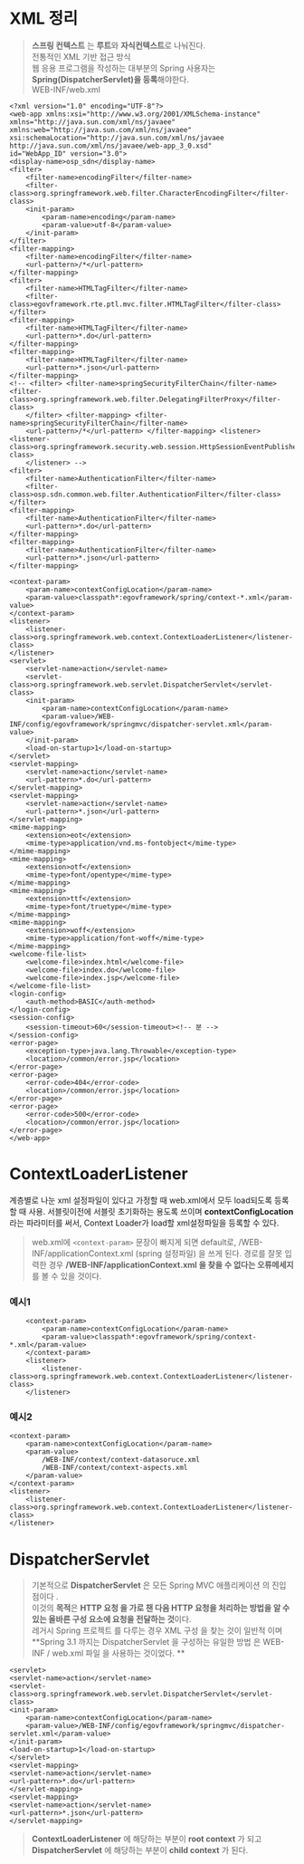 # XML 정리

 > **스프링 컨텍스트** 는 **루트**와 **자식컨텍스트**로 나눠진다.  
 > 전통적인 XML 기반 접근 방식  
 > 웹 응용 프로그램을 작성하는 대부분의 Spring 사용자는 **Spring(DispatcherServlet)을 등록**해야한다.  
 > WEB-INF/web.xml  

    <?xml version="1.0" encoding="UTF-8"?>
    <web-app xmlns:xsi="http://www.w3.org/2001/XMLSchema-instance"
	xmlns="http://java.sun.com/xml/ns/javaee" xmlns:web="http://java.sun.com/xml/ns/javaee"
	xsi:schemaLocation="http://java.sun.com/xml/ns/javaee http://java.sun.com/xml/ns/javaee/web-app_3_0.xsd"
	id="WebApp_ID" version="3.0">
	<display-name>osp_sdn</display-name>
	<filter>
		<filter-name>encodingFilter</filter-name>
		<filter-class>org.springframework.web.filter.CharacterEncodingFilter</filter-class>
		<init-param>
			<param-name>encoding</param-name>
			<param-value>utf-8</param-value>
		</init-param>
	</filter>
	<filter-mapping>
		<filter-name>encodingFilter</filter-name>
		<url-pattern>/*</url-pattern>
	</filter-mapping>
	<filter>
		<filter-name>HTMLTagFilter</filter-name>
		<filter-class>egovframework.rte.ptl.mvc.filter.HTMLTagFilter</filter-class>
	</filter>
	<filter-mapping>
		<filter-name>HTMLTagFilter</filter-name>
		<url-pattern>*.do</url-pattern>
	</filter-mapping>
	<filter-mapping>
		<filter-name>HTMLTagFilter</filter-name>
		<url-pattern>*.json</url-pattern>
	</filter-mapping>
	<!-- <filter> <filter-name>springSecurityFilterChain</filter-name> <filter-class>org.springframework.web.filter.DelegatingFilterProxy</filter-class> 
		</filter> <filter-mapping> <filter-name>springSecurityFilterChain</filter-name> 
		<url-pattern>/*</url-pattern> </filter-mapping> <listener> <listener-class>org.springframework.security.web.session.HttpSessionEventPublisher</listener-class> 
		</listener> -->
	<filter>
		<filter-name>AuthenticationFilter</filter-name>
		<filter-class>osp.sdn.common.web.filter.AuthenticationFilter</filter-class>
	</filter>
	<filter-mapping>
		<filter-name>AuthenticationFilter</filter-name>
		<url-pattern>*.do</url-pattern>
	</filter-mapping>
	<filter-mapping>
		<filter-name>AuthenticationFilter</filter-name>
		<url-pattern>*.json</url-pattern>
	</filter-mapping>

	<context-param>
		<param-name>contextConfigLocation</param-name>
		<param-value>classpath*:egovframework/spring/context-*.xml</param-value>
	</context-param>
	<listener>
		<listener-class>org.springframework.web.context.ContextLoaderListener</listener-class>
	</listener>
	<servlet>
		<servlet-name>action</servlet-name>
		<servlet-class>org.springframework.web.servlet.DispatcherServlet</servlet-class>
		<init-param>
			<param-name>contextConfigLocation</param-name>
			<param-value>/WEB-INF/config/egovframework/springmvc/dispatcher-servlet.xml</param-value>
		</init-param>
		<load-on-startup>1</load-on-startup>
	</servlet>
	<servlet-mapping>
		<servlet-name>action</servlet-name>
		<url-pattern>*.do</url-pattern>
	</servlet-mapping>
	<servlet-mapping>
		<servlet-name>action</servlet-name>
		<url-pattern>*.json</url-pattern>
	</servlet-mapping>
	<mime-mapping>
		<extension>eot</extension>
		<mime-type>application/vnd.ms-fontobject</mime-type>
	</mime-mapping>
	<mime-mapping>
		<extension>otf</extension>
		<mime-type>font/opentype</mime-type>
	</mime-mapping>
	<mime-mapping>
		<extension>ttf</extension>
		<mime-type>font/truetype</mime-type>
	</mime-mapping>
	<mime-mapping>
		<extension>woff</extension>
		<mime-type>application/font-woff</mime-type>
	</mime-mapping>
	<welcome-file-list>
		<welcome-file>index.html</welcome-file>
		<welcome-file>index.do</welcome-file>
		<welcome-file>index.jsp</welcome-file>
	</welcome-file-list>
	<login-config>
		<auth-method>BASIC</auth-method>
	</login-config>
	<session-config>
		<session-timeout>60</session-timeout><!-- 분 -->
	</session-config>
	<error-page>
		<exception-type>java.lang.Throwable</exception-type>
		<location>/common/error.jsp</location>
	</error-page>
	<error-page>
		<error-code>404</error-code>
		<location>/common/error.jsp</location>
	</error-page>
	<error-page>
		<error-code>500</error-code>
		<location>/common/error.jsp</location>
	</error-page>
    </web-app>
    

# ContextLoaderListener
계층별로 나눈 xml 설정파일이 있다고 가정할 때 web.xml에서 모두 load되도록 등록할 때 사용.
서블릿이전에 서블릿 초기화하는 용도록 쓰이며 **contextConfigLocation** 라는 파라미터를 써서, 
Context Loader가 load할 xml설정파일을 등록할 수 있다.

 > web.xml에 `<context-param>` 문장이 빠지게 되면 default로,
 > /WEB-INF/applicationContext.xml (spring 설정파일) 을 쓰게 된다.
 > 경로를 잘못 입력한 경우 **/WEB-INF/applicationContext.xml 을 찾을 수 없다는 오류메세지**를 볼 수 있을 것이다.
 
 ### 예시1
~~~
 	<context-param>
		<param-name>contextConfigLocation</param-name>
		<param-value>classpath*:egovframework/spring/context-*.xml</param-value>
	</context-param>
	<listener>
		<listener-class>org.springframework.web.context.ContextLoaderListener</listener-class>
	</listener>
~~~	
### 예시2

 	<context-param>
		<param-name>contextConfigLocation</param-name>
		<param-value>
			/WEB-INF/context/context-datasoruce.xml
			/WEB-INF/context/context-aspects.xml
		</param-value>
	</context-param>
	<listener>
		<listener-class>org.springframework.web.context.ContextLoaderListener</listener-class>
	</listener>
	
# DispatcherServlet

 > 기본적으로 **DispatcherServlet** 은 모든 Spring MVC 애플리케이션 의 진입 점이다 .   
 > 이것의 **목적**은 **HTTP 요청 을 가로 챈 다음 HTTP 요청을 처리하는 방법을 알 수있는 올바른 구성 요소에 요청을 전달하는 것**이다.  
 > 레거시 Spring 프로젝트 를 다루는 경우 XML 구성 을 찾는 것이 일반적 이며   
 > **Spring 3.1 까지는 DispatcherServlet 을 구성하는 유일한 방법  은 WEB-INF / web.xml 파일 을 사용하는 것이었다. ** 

    <servlet>
	<servlet-name>action</servlet-name>
	<servlet-class>org.springframework.web.servlet.DispatcherServlet</servlet-class>
	<init-param>
		<param-name>contextConfigLocation</param-name>
		<param-value>/WEB-INF/config/egovframework/springmvc/dispatcher-servlet.xml</param-value>
	</init-param>
	<load-on-startup>1</load-on-startup>
    </servlet>
    <servlet-mapping>
	<servlet-name>action</servlet-name>
	<url-pattern>*.do</url-pattern>
    </servlet-mapping>
    <servlet-mapping>
	<servlet-name>action</servlet-name>
	<url-pattern>*.json</url-pattern>
    </servlet-mapping>
	
> **ContextLoaderListener** 에 해당하는 부분이 **root context** 가 되고  
> **DispatcherServlet** 에 해당하는 부분이 **child context** 가 된다.
